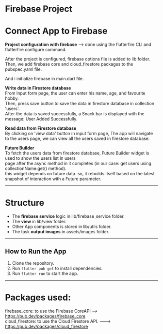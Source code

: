 # Firebase Project

# Connect App to Firebase

**Project configuration with firebase** --> done using the flutterfire CLI and flutterfire configure
command.

After the project is configured, firebase options file is added to lib folder.
Then, we add firebase core and cloud_firestore packages to the pubspec.yaml file.

And i initialize firebase in main.dart file.

**Write data in Firestore database**                                             
From Input form page, the user can enter his name, age, and favourite hobby.                                         
Then, press save button to save the data in firestore database in collection 'users'.                                             
After the data is saved successfully, a Snack bar is displayed with the message: User Added
Successfully.                                    

**Read data from Firestore database**                                                     
By clicking on 'view data' button in input form page, The app will navigate to the users page, we
can view all the users saved in firestore database.                                                      
                                            
**Future Builder**                                                                                    
To fetch the users data from firestore database, Future Builder widget is used to show the users list in users                       
page after the async method in it completes (in our case: get users using collectionName.get() method).                                         
this widget depends on future data. so, it rebuilds itself based on the latest snapshot of interaction with a Future parameter.     

-----------------------------------------

# Structure                                                       
- The **firebase service** logic in lib/firebase_service folder.           
- The **view** in lib/view folder.           
- Other App components is stored in lib/utils folder.         
- The task **output images** in assets/images folder.         

---------------------------------------

## How to Run the App

1. Clone the repository.
2. Run `flutter pub get` to install dependencies.
3. Run `flutter run` to start the app.

----------------
# Packages used:

firebase_core: to use the Firebase CoreAPI --> https://pub.dev/packages/firebase_core                                                                                             
cloud_firestore: to use the Cloud Firestore API. ---> https://pub.dev/packages/cloud_firestore
